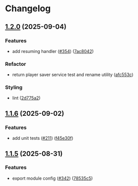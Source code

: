 # Changelog

## [1.2.0](https://github.com/necordjs/lavalink/compare/1.1.6...1.2.0) (2025-09-04)

### Features

* add resuming handler ([#354](https://github.com/necordjs/lavalink/issues/354)) ([7ac8042](https://github.com/necordjs/lavalink/commit/7ac80426580b00b0dd85ac1a0fba85b72f66d991))

### Refactor

* return player saver service test and rename utility ([afc553c](https://github.com/necordjs/lavalink/commit/afc553c36c2ba110612f159184dd0e03502222dc))

### Styling

* lint ([2d775a2](https://github.com/necordjs/lavalink/commit/2d775a24dc0dc9677ae460511a399ffe7e7a784a))

## [1.1.6](https://github.com/necordjs/lavalink/compare/1.1.5...1.1.6) (2025-09-02)

### Features

* add unit tests ([#211](https://github.com/necordjs/lavalink/issues/211)) ([f45e30f](https://github.com/necordjs/lavalink/commit/f45e30feae9e3d09f36ab31bb218bc9e21ba52a9))

## [1.1.5](https://github.com/necordjs/lavalink/compare/1.1.4...1.1.5) (2025-08-31)

### Features

* export module config ([#342](https://github.com/necordjs/lavalink/issues/342)) ([78535c5](https://github.com/necordjs/lavalink/commit/78535c5e59c5adefe686abaf9047152d0fb35503))
